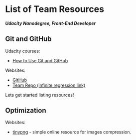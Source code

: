 # List of Team Resources
##### Udacity Nanodegree, Front-End Developer

## Git and GitHub

Udacity courses:
* [How to Use Git and GitHub](https://www.udacity.com/course/ud775-nd)

Websites:
* [GitHub](https://github.com)
* [Team Repo (infinite regression link)](https://github.com/trolster/team-repo)

Lets get started listing resources!

## Optimization

Websites:
* [tinypng](https://tinypng.com) - simple online resource for images compression.
